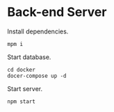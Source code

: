 # Back-end Server

Install dependencies.

```
mpm i
```

Start database.

```
cd docker
docer-compose up -d
```

Start server.

```
npm start
```
